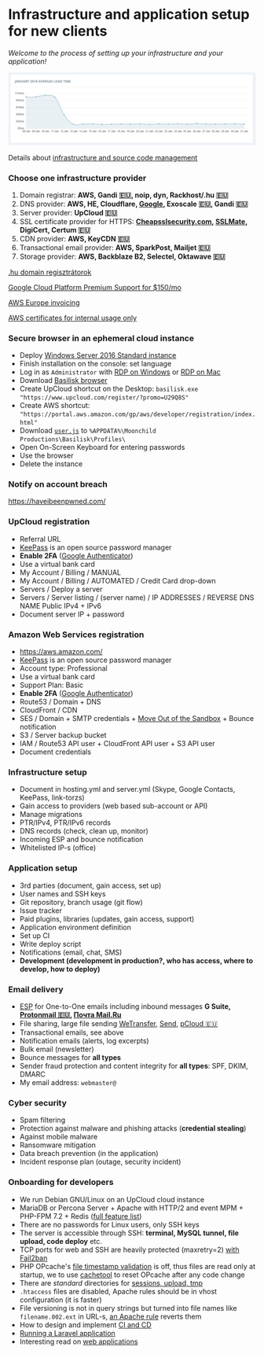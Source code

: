 # Infrastructure and application setup for new clients

*Welcome to the process of setting up your infrastructure and your application!*

![Page HTML load time](/Page-html-load-time.png)

Details about [infrastructure and source code management](https://git.io/vNryB)

### Choose one infrastructure provider

1. Domain registrar: **AWS, Gandi :eu:, noip, dyn, Rackhost/.hu :eu:**
1. DNS provider: **AWS, HE, Cloudflare, [Google](https://cloud.google.com/dns/pricing), Exoscale :eu:, Gandi :eu:**
1. Server provider: **UpCloud :eu:**
1. SSL certificate provider for HTTPS:
   **[Cheapsslsecurity.com](https://cheapsslsecurity.com/rapidssl/rapidsslcertificate.html),
   [SSLMate](https://sslmate.com/), DigiCert, Certum :eu:**
1. CDN provider: **AWS, KeyCDN :eu:**
1. Transactional email provider: **AWS, SparkPost, Mailjet :eu:**
1. Storage provider: **AWS, Backblaze B2, Selectel, Oktawave :eu:**

[.hu domain regisztrátorok](http://www.domain.hu/domain/)

[Google Cloud Platform Premium Support for $150/mo](https://cloud.google.com/support/?options=premium-support#options)

[AWS Europe invoicing](https://aws.amazon.com/legal/aws-emea/)

[AWS certificates for internal usage only](https://aws.amazon.com/certificate-manager/faqs/#general)

### Secure browser in an ephemeral cloud instance

- Deploy [Windows Server 2016 Standard instance](https://my.upcloud.com/server/create)
- Finish installation on the console: set language
- Log in as `Administrator` with
  [RDP on Windows](https://ci.freerdp.com/job/freerdp-nightly-windows/arch=win64,label=vs2013/)
  or [RDP on Mac](https://itunes.apple.com/us/app/microsoft-remote-desktop/id1295203466?mt=12)
- Download [Basilisk browser](http://eu.basilisk-browser.org/release/basilisk-latest.win64.zip)
- Create UpCloud shortcut on the Desktop: `basilisk.exe "https://www.upcloud.com/register/?promo=U29Q8S"`
- Create AWS shortcut: `"https://portal.aws.amazon.com/gp/aws/developer/registration/index.html"`
- Download [`user.js`](https://github.com/szepeviktor/windows-workstation/blob/master/upcloud/user.js) to `%APPDATA%\Moonchild Productions\Basilisk\Profiles\`
- Open On-Screen Keyboard for entering passwords
- Use the browser
- Delete the instance

### Notify on account breach

https://haveibeenpwned.com/

### UpCloud registration

- Referral URL
- [KeePass](https://keepass.info/) is an open source password manager
- **Enable 2FA** ([Google Authenticator](https://play.google.com/store/apps/details?id=com.google.android.apps.authenticator2))
- Use a virtual bank card
- My Account / Billing / MANUAL
- My Account / Billing / AUTOMATED / Credit Card drop-down
- Servers / Deploy a server
- Servers / Server listing / (server name) / IP ADDRESSES / REVERSE DNS NAME Public IPv4 + IPv6
- Document server IP + password

### Amazon Web Services registration

- https://aws.amazon.com/
- [KeePass](https://keepass.info/) is an open source password manager
- Account type: Professional
- Use a virtual bank card
- Support Plan: Basic
- **Enable 2FA** ([Google Authenticator](https://play.google.com/store/apps/details?id=com.google.android.apps.authenticator2))
- Route53 / Domain + DNS
- CloudFront / CDN
- SES / Domain + SMTP credentials +
  [Move Out of the Sandbox](https://docs.aws.amazon.com/ses/latest/DeveloperGuide/request-production-access.html) +
  Bounce notification
- S3 / Server backup bucket
- IAM / Route53 API user + CloudFront API user + S3 API user
- Document credentials

### Infrastructure setup

- Document in hosting.yml and server.yml (Skype, Google Contacts, KeePass, link-torzs)
- Gain access to providers (web based sub-account or API)
- Manage migrations
- PTR/IPv4, PTR/IPv6 records
- DNS records (check, clean up, monitor)
- Incoming ESP and bounce notification
- Whitelisted IP-s (office)

### Application setup

- 3rd parties (document, gain access, set up)
- User names and SSH keys
- Git repository, branch usage (git flow)
- Issue tracker
- Paid plugins, libraries (updates, gain access, support)
- Application environment definition
- Set up CI
- Write deploy script
- Notifications (email, chat, SMS)
- **Development (development in production?, who has access, where to develop, how to deploy)**

### Email delivery

- [ESP](https://twofactorauth.org/#email) for One-to-One emails including inbound messages
  **G Suite, [Protonmail :eu:](https://protonmail.com/signup), [Почта Mail.Ru](https://biz.mail.ru/mail/)**
- File sharing, large file sending [WeTransfer](https://wetransfer.com/),
  [Send](https://send.firefox.com/), [pCloud :eu:](https://transfer.pcloud.com/)
- Transactional emails, see above
- Notification emails (alerts, log excerpts)
- Bulk email (newsletter)
- Bounce messages for **all types**
- Sender fraud protection and content integrity for **all types**: SPF, DKIM, DMARC
- My email address: `webmaster@`

### Cyber security

- Spam filtering
- Protection against malware and phishing attacks (**credential stealing**)
- Against mobile malware
- Ransomware mitigation
- Data breach prevention (in the application)
- Incident response plan (outage, security incident)

### Onboarding for developers

- We run Debian GNU/Linux on an UpCloud cloud instance
- MariaDB or Percona Server + Apache with HTTP/2 and event MPM + PHP-FPM 7.2 + Redis
  ([full feature list](/debian-setup.sh#L23))
- There are no passwords for Linux users, only SSH keys
- The server is accessible through SSH: **terminal, MySQL tunnel, file upload, code deploy** etc.
- TCP ports for web and SSH are heavily protected (maxretry=2) [with Fail2ban](/security/fail2ban-conf)
- PHP OPcache's [file timestamp validation](/webserver/phpfpm-pools/Skeleton-pool.conf#L30) is off,
  thus files are read only at startup, we to use [cachetool](https://github.com/gordalina/cachetool)
  to reset OPcache after any code change
- There are *standard* directories for [sessions, upload, tmp](/webserver/phpfpm-pools/Skeleton-pool.conf#L33-L35)
- `.htaccess` files are disabled, Apache rules should be in vhost configuration (it is faster)
- File versioning is not in query strings but turned into file names like `filename.002.ext` in URL-s,
  [an Apache rule](/webserver/apache-sites-available/Skeleton-site-ssl.conf#L151-L152) reverts them
- How to design and implement [CI and CD](/webserver/Continuous-integration-Continuous-delivery.md)
- [Running a Laravel application](/webserver/laravel)
- Interesting read on [web applications](/webserver/PHP-development.md)
